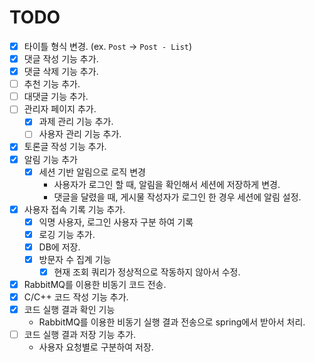 # TODO

- [X] 타이틀 형식 변경. (ex. `Post` -> `Post - List`)
- [X] 댓글 작성 기능 추가.
- [X] 댓글 삭제 기능 추가.
- [ ] 추천 기능 추가.
- [ ] 대댓글 기능 추가.
- [ ] 관리자 페이지 추가.
  - [X] 과제 관리 기능 추가.
  - [ ] 사용자 관리 기능 추가.
- [X] 토론글 작성 기능 추가.
- [X] 알림 기능 추가
  - [X] 세션 기반 알림으로 로직 변경
    - 사용자가 로그인 할 때, 알림을 확인해서 세션에 저장하게 변경. 
    - 댓글을 달렸을 때, 게시물 작성자가 로그인 한 경우 세션에 알림 설정.
- [X] 사용자 접속 기록 기능 추가.
  - [X] 익명 사용자, 로그인 사용자 구분 하여 기록
  - [X] 로깅 기능 추가.
  - [X] DB에 저장.
  - [X] 방문자 수 집계 기능
    - [X] 현재 조회 쿼리가 정상적으로 작동하지 않아서 수정.
- [X] RabbitMQ를 이용한 비동기 코드 전송.
- [X] C/C++ 코드 작성 기능 추가.
- [X] 코드 실행 결과 확인 기능
  - RabbitMQ를 이용한 비동기 실행 결과 전송으로 spring에서 받아서 처리.
- [ ] 코드 실행 결과 저장 기능 추가.
  - 사용자 요청별로 구분하여 저장.
